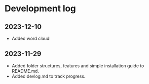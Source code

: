 # Development log

## 2023-12-10
- Added word cloud

## 2023-11-29
- Added folder structures, features and simple installation guide to README.md.
- Added devlog.md to track progress.
